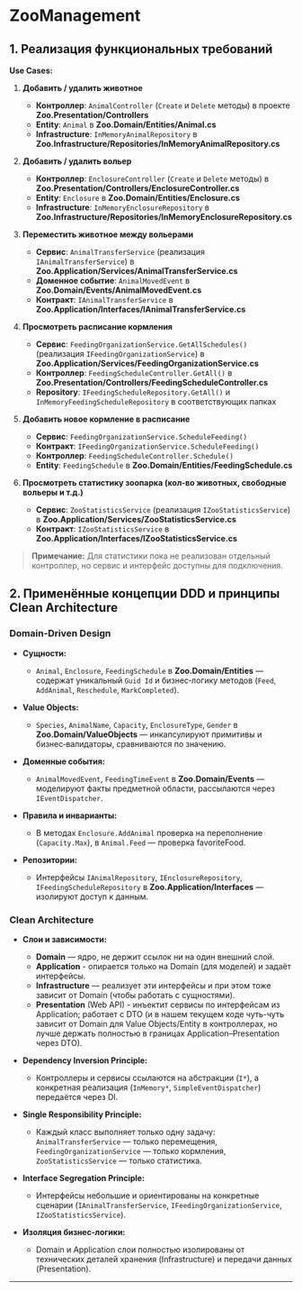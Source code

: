 # ZooManagement

## 1. Реализация функциональных требований

**Use Cases:**

1. **Добавить / удалить животное**
   - **Контроллер**: `AnimalController` (`Create` и `Delete` методы) в проекте **Zoo.Presentation/Controllers**
   - **Entity**: `Animal` в **Zoo.Domain/Entities/Animal.cs**
   - **Infrastructure**: `InMemoryAnimalRepository` в **Zoo.Infrastructure/Repositories/InMemoryAnimalRepository.cs**

2. **Добавить / удалить вольер**
   - **Контроллер**: `EnclosureController` (`Create` и `Delete` методы) в **Zoo.Presentation/Controllers/EnclosureController.cs**
   - **Entity**: `Enclosure` в **Zoo.Domain/Entities/Enclosure.cs**
   - **Infrastructure**: `InMemoryEnclosureRepository` в **Zoo.Infrastructure/Repositories/InMemoryEnclosureRepository.cs**

3. **Переместить животное между вольерами**
   - **Сервис**: `AnimalTransferService` (реализация `IAnimalTransferService`) в **Zoo.Application/Services/AnimalTransferService.cs**
   - **Доменное событие**: `AnimalMovedEvent` в **Zoo.Domain/Events/AnimalMovedEvent.cs**
   - **Контракт**: `IAnimalTransferService` в **Zoo.Application/Interfaces/IAnimalTransferService.cs**

4. **Просмотреть расписание кормления**
   - **Сервис**: `FeedingOrganizationService.GetAllSchedules()` (реализация `IFeedingOrganizationService`) в **Zoo.Application/Services/FeedingOrganizationService.cs**
   - **Контроллер**: `FeedingScheduleController.GetAll()` в **Zoo.Presentation/Controllers/FeedingScheduleController.cs**
   - **Repository**: `IFeedingScheduleRepository.GetAll()` и `InMemoryFeedingScheduleRepository` в соответствующих папках

5. **Добавить новое кормление в расписание**
   - **Сервис**: `FeedingOrganizationService.ScheduleFeeding()`
   - **Контракт**: `IFeedingOrganizationService.ScheduleFeeding()`
   - **Контроллер**: `FeedingScheduleController.Schedule()`
   - **Entity**: `FeedingSchedule` в **Zoo.Domain/Entities/FeedingSchedule.cs**

6. **Просмотреть статистику зоопарка (кол‑во животных, свободные вольеры и т.д.)**
   - **Сервис**: `ZooStatisticsService` (реализация `IZooStatisticsService`) в **Zoo.Application/Services/ZooStatisticsService.cs**
   - **Контракт**: `IZooStatisticsService` в **Zoo.Application/Interfaces/IZooStatisticsService.cs**

> **Примечание:** Для статистики пока не реализован отдельный контроллер, но сервис и интерфейс доступны для подключения.

## 2. Применённые концепции DDD и принципы Clean Architecture

### Domain-Driven Design

- **Сущности:**
  - `Animal`, `Enclosure`, `FeedingSchedule` в **Zoo.Domain/Entities** — содержат уникальный `Guid Id` и бизнес‑логику методов (`Feed`, `AddAnimal`, `Reschedule`, `MarkCompleted`).

- **Value Objects:**
  - `Species`, `AnimalName`, `Capacity`, `EnclosureType`, `Gender` в **Zoo.Domain/ValueObjects** — инкапсулируют примитивы и бизнес‑валидаторы, сравниваются по значению.

- **Доменные события:**
  - `AnimalMovedEvent`, `FeedingTimeEvent` в **Zoo.Domain/Events** — моделируют факты предметной области, рассылаются через `IEventDispatcher`.

- **Правила и инварианты:**
  - В методах `Enclosure.AddAnimal` проверка на переполнение (`Capacity.Max`), в `Animal.Feed` — проверка favoriteFood.

- **Репозитории:**
  - Интерфейсы `IAnimalRepository`, `IEnclosureRepository`, `IFeedingScheduleRepository` в **Zoo.Application/Interfaces** — изолируют доступ к данным.

### Clean Architecture

- **Слои и зависимости:**
  
  - **Domain** — ядро, не держит ссылок ни на один внешний слой.
  - **Application** - опирается только на Domain (для моделей) и задаёт интерфейсы.
  - **Infrastructure** — реализует эти интерфейсы и при этом тоже зависит от Domain (чтобы работать с сущностями).
  - **Presentation** (Web API) - инъектит сервисы по интерфейсам из Application; работает с DTO (и в нашем текущем коде чуть-чуть зависит от Domain для Value Objects/Entity в контроллерах, но лучше держать полностью в границах Application–Presentation через DTO).

- **Dependency Inversion Principle:**
  - Контроллеры и сервисы ссылаются на абстракции (`I*`), а конкретная реализация (`InMemory*`, `SimpleEventDispatcher`) передаётся через DI.

- **Single Responsibility Principle:**
  - Каждый класс выполняет только одну задачу: `AnimalTransferService` — только перемещения, `FeedingOrganizationService` — только кормления, `ZooStatisticsService` — только статистика.

- **Interface Segregation Principle:**
  - Интерфейсы небольшие и ориентированы на конкретные сценарии (`IAnimalTransferService`, `IFeedingOrganizationService`, `IZooStatisticsService`).

- **Изоляция бизнес‑логики:**
  - Domain и Application слои полностью изолированы от технических деталей хранения (Infrastructure) и передачи данных (Presentation).

---

